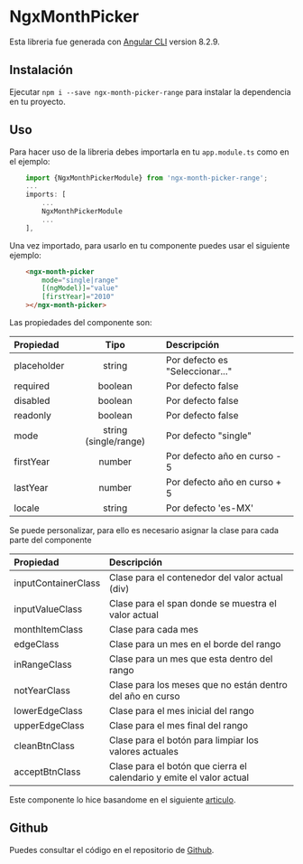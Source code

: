 # NgxMonthPicker

Esta libreria fue generada con [Angular CLI](https://github.com/angular/angular-cli) version 8.2.9.

## Instalación

Ejecutar `npm i --save ngx-month-picker-range` para instalar la dependencia en tu proyecto.

## Uso

Para hacer uso de la libreria debes importarla en tu `app.module.ts` como en el ejemplo:

```ts 
    import {NgxMonthPickerModule} from 'ngx-month-picker-range';
    ...
    imports: [
        ...
        NgxMonthPickerModule
        ...
    ],
```

Una vez importado, para usarlo en tu componente puedes usar el siguiente ejemplo: 

```html
    <ngx-month-picker 
        mode="single|range" 
        [(ngModel)]="value" 
        [firstYear]="2010" 
    ></ngx-month-picker>
```

Las propiedades del componente son:

| Propiedad   |      Tipo      |      Descripción      |
|:----------|:-------------:|:-------------|
| placeholder | string | Por defecto es "Seleccionar..." |
| required | boolean | Por defecto false |
| disabled | boolean | Por defecto false |
| readonly | boolean | Por defecto false |
| mode | string (single/range) | Por defecto "single" |
| firstYear | number | Por defecto año en curso - 5 |
| lastYear | number | Por defecto año en curso + 5 |
| locale | string | Por defecto 'es-MX' |

Se puede personalizar, para ello es necesario asignar la clase para cada parte del componente

| Propiedad   |      Descripción      |
|:----------|:-------------|
| inputContainerClass | Clase para el contenedor del valor actual (div) |
| inputValueClass | Clase para el span donde se muestra el valor actual |
| monthItemClass | Clase para cada mes |
| edgeClass | Clase para un mes en el borde del rango |
| inRangeClass | Clase para un mes que esta dentro del rango |
| notYearClass | Clase para los meses que no están dentro del año en curso |
| lowerEdgeClass | Clase para el mes inicial del rango |
| upperEdgeClass | Clase para el mes final del rango |
| cleanBtnClass | Clase para el botón para limpiar los valores actuales |
| acceptBtnClass | Clase para el botón que cierra el calendario y emite el valor actual |


Este componente lo hice basandome en el siguiente [articulo](https://medium.com/better-programming/month-range-picker-in-angular-8-4ce93ef7d76b). 
## Github

Puedes consultar el código en el repositorio de [Github](https://github.com/jmenesesi/ngx-month-picker).